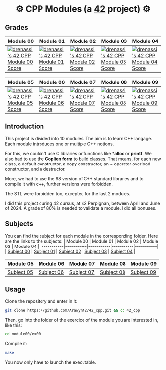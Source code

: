# <div align="center">⚙️ CPP Modules (a [42](https://42perpignan.fr/) project) ⚙️</div>

## Grades
| Module 00 | Module 01 | Module 02 | Module 03 | Module 04 |
|-----------|-----------|-----------|-----------|-----------|
| [![drenassi's 42 CPP Module 00 Score](https://badge42.coday.fr/api/v2/clph33bao098101t6vnzqbe17/project/3531970)](https://github.com/Coday-meric/badge42) | [![drenassi's 42 CPP Module 01 Score](https://badge42.coday.fr/api/v2/clph33bao098101t6vnzqbe17/project/3631493)](https://github.com/Coday-meric/badge42) | [![drenassi's 42 CPP Module 02 Score](https://badge42.coday.fr/api/v2/clph33bao098101t6vnzqbe17/project/3641746)](https://github.com/Coday-meric/badge42) | [![drenassi's 42 CPP Module 03 Score](https://badge42.coday.fr/api/v2/clph33bao098101t6vnzqbe17/project/3642035)](https://github.com/Coday-meric/badge42) | [![drenassi's 42 CPP Module 04 Score](https://badge42.coday.fr/api/v2/clph33bao098101t6vnzqbe17/project/3642233)](https://github.com/Coday-meric/badge42) |

| Module 05 | Module 06 | Module 07 | Module 08 | Module 09 |
|-----------|-----------|-----------|-----------|-----------|
| [![drenassi's 42 CPP Module 05 Score](https://badge42.coday.fr/api/v2/clph33bao098101t6vnzqbe17/project/3653100)](https://github.com/Coday-meric/badge42) | [![drenassi's 42 CPP Module 06 Score](https://badge42.coday.fr/api/v2/clph33bao098101t6vnzqbe17/project/3659857)](https://github.com/Coday-meric/badge42) | [![drenassi's 42 CPP Module 07 Score](https://badge42.coday.fr/api/v2/clph33bao098101t6vnzqbe17/project/3663909)](https://github.com/Coday-meric/badge42) | [![drenassi's 42 CPP Module 08 Score](https://badge42.coday.fr/api/v2/clph33bao098101t6vnzqbe17/project/3681775)](https://github.com/Coday-meric/badge42) | [![drenassi's 42 CPP Module 09 Score](https://badge42.coday.fr/api/v2/clph33bao098101t6vnzqbe17/project/3682094)](https://github.com/Coday-meric/badge42) |

## Introduction
This project is divided into 10 modules. The aim is to learn C++ langage. Each module introduces one or multiple C++ notions.

For this, we couldn't use C libraries or functions like ***alloc** or **printf**. We also had to use the **Coplien form** to build classes.
That means, for each new class, a default constructor, a copy constructor, an = operator overload constructor, and a destructor.

More, we had to use the 98 version of C++ standard libraries and to compile it with c++, further versions were forbidden.

The STL were forbidden too, excepted for the last 2 modules.

I did this project during 42 cursus, at 42 Perpignan, between April and June of 2024. A grade of 80% is needed to validate a module. I did all bonuses.

## Subjects
You can find the subject for each module in the corresponding folder. Here are the links to the subjects:
| Module 00 | Module 01 | Module 02 | Module 03 | Module 04 |
|-----------|-----------|-----------|-----------|-----------|
| [Subject 00](module00/fr.subject.pdf) | [Subject 01](module01/en.subject.pdf) | [Subject 02](module02/fr.subject.pdf) | [Subject 03](module03/fr.subject.pdf) | [Subject 04](module04/fr.subject.pdf) |

| Module 05 | Module 06 | Module 07 | Module 08 | Module 09 |
|-----------|-----------|-----------|-----------|-----------|
| [Subject 05](module05/en.subject.pdf) | [Subject 06](module06/en.subject.pdf) | [Subject 07](module07/en.subject.pdf) | [Subject 08](module08/fr.subject.pdf) | [Subject 09](module09/en.subject.pdf) |

## Usage
Clone the repository and enter in it:
```sh
git clone https://github.com/Arawyn42/42_cpp.git && cd 42_cpp
```
Then, go into the folder of the exercice of the module you are interested in, like this:
```sh
cd module00/ex00
```
Compile it:
```sh
make
```
You now only have to launch the executable.